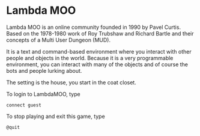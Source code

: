 # Lambda MOO

Lambda MOO is an online community founded in 1990 by Pavel Curtis.
Based on the 1978-1980 work of Roy Trubshaw and Richard Bartle and
their concepts of a Multi User Dungeon (MUD).

It is a text and command-based environment where you interact with
other people and objects in the world.  Because it is a very
programmable environment, you can interact with many of the objects
and of course the bots and people lurking about.

The setting is the house, you start in the coat closet.

To login to LambdaMOO, type

```
connect guest
```

To stop playing and exit this game, type

```
@quit
```
